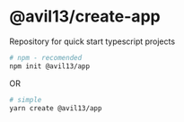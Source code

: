 # @avil13/create-app

Repository for quick start typescript projects

```sh
# npm - recomended
npm init @avil13/app
```

OR

```sh
# simple
yarn create @avil13/app
```
